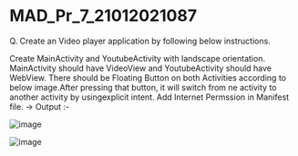 # MAD_Pr_7_21012021087

Q. Create an Video player application by following below instructions.

Create MainActivity and YoutubeActivity with landscape orientation.
MainActivity should have VideoView and YoutubeActivity should have WebView.
There should be Floating Button on both Activities according to below image.After pressing that button, it will switch from ne activity to another activity by usingexplicit intent.
Add Internet Permssion in Manifest file.
-> Output :-

![image](https://github.com/sujalpatel187/MAD_Pr_7_21012021087/assets/98510141/7f47ba09-dc25-41c3-909b-65a2fb1349cc)

![image](https://github.com/sujalpatel187/MAD_Pr_7_21012021087/assets/98510141/f59ca376-e7e6-4fea-9666-b2f2826dcd59)

